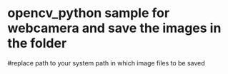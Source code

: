 # opencv_python sample for webcamera and save the images in the folder
#replace path to your system path in which image files to be saved 
